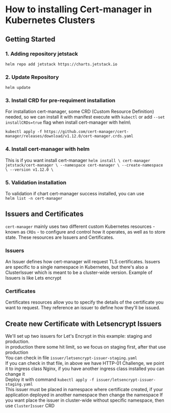 # How to installing Cert-manager in Kubernetes Clusters

## Getting Started 

### 1. Adding repository jetstack
`helm repo add jetstack https://charts.jetstack.io`

### 2. Update Repository
`helm update`

### 3. Install CRD for pre-requiment installation
For installation cert-manager, some CRD (Custom Resource Definition) needed, so we can install it with manifest execute with `kubectl` or add `--set installCRDs=true` flag when install cert-manager with helm\

`kubectl apply -f https://github.com/cert-manager/cert-manager/releases/download/v1.12.0/cert-manager.crds.yaml`

### 4. Install cert-manager with helm
This is if you want install cert-manager
`helm install \
  cert-manager jetstack/cert-manager \
  --namespace cert-manager \
  --create-namespace \
  --version v1.12.0 \`

### 5. Validation installation 
To validation if chart cert-manager success installed, you can use\
`helm list -n cert-manager`


## Issuers and Certificates
`cert-manager` mainly uses two different custom Kubernetes resources - known as `CRDs` - to configure and control how it operates, as well as to store state. These resources are Issuers and Certificates.
### Issuers
An Issuer defines how cert-manager will request TLS certificates. Issuers are specific to a single namespace in Kubernetes, but there's also a ClusterIssuer which is meant to be a cluster-wide version. Example of Issuers is like Lets encrypt

### Certificates
Certificates resources allow you to specify the details of the certificate you want to request. They reference an issuer to define how they'll be issued.

## Create new Certificate with Letsencrypt Issuers
We'll set up two issuers for Let's Encrypt in this example: staging and production.\
in production there some hit limit, so we focus on staging first, after that use production\
You can check in file `issuer/letsencrypt-issuer-staging.yaml`\
If you can check in that file, in above we have HTTP-01 Challenge, we point it to ingress class Nginx, if you have another ingress class installed you can change it\
Deploy it with command
`kubectl apply -f issuer/letsencrypt-issuer-staging.yaml`\
This issuer must be placed in namespace where certificate created, if your application deployed in another namespace then change the namespace
If you want place the issuer in cluster-wide without specific namespace, then use `ClusterIssuer` CRD
